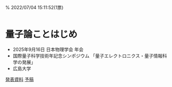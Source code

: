 % 2022/07/04 15:11:52(1票)
```{tags} 研究会, 量子力学, NEW
```
# 量子論ことはじめ
- 2025年9月16日 日本物理学会 年会
- 国際量子科学技術年記念シンポジウム 「量子エレクトロニクス・量子情報科学の発展」
- 広島大学


[発表資料](jps2025.pdf)
[予稿](jps2025-proc.pdf)
